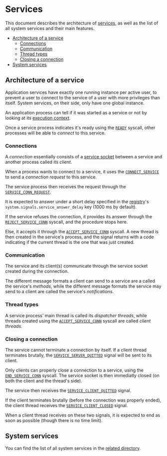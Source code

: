 # Services

This document describes the architecture of [services](../technical/services.md), as well as the list of all system services and their main features.

- [Architecture of a service](#architecture-of-a-service)
  - [Connections](#connections)
  - [Communication](#communication)
  - [Thread types](#thread-types)
  - [Closing a connection](#closing-a-connection)
- [System services](#system-services)

## Architecture of a service

Application services have exactly one running instance per active user, to prevent a user to connect to the service of a user with more privileges than itself. System services, on their side, only have one global instance.

An application process can tell if it was started as a service or not by looking at its [execution context](applications/context.md#execution-context).

Once a service process indicates it's ready using the [`READY`](syscalls.md#0x04-ready) syscall, other processes will be able to _connect_ to this service.

### Connections

A _connection_ essentially consists of a [service socket](ipc.md#service-sockets) between a service and another process called its _client_.

When a process wants to connect to a service, it uses the [`CONNECT_SERVICE`](syscalls.md#0x2a-connect_service) to send a _connection request_ to this service.

The service process then receives the request through the [`SERVICE_CONN_REQUEST`](signals.md#0x2a-service_conn_request).

It is expected to answer under a short delay specified in the [registry](registry.md)'s `system.signals.service_answer_delay` key (1000 ms by default).

If the service refuses the connection, it provides its answer through the [`REJECT_SERVICE_CONN`](syscalls.md#0x2d-reject_service_conn) syscall, and the procedure stops here.

Else, it accepts it through the [`ACCEPT_SERVICE_CONN`](syscalls.md#0x2c-accept_service_conn) syscall. A new thread is then created in the service's process, and the signal returns with a code indicating if the current thread is the one that was just created.

### Communication

The service and its client(s) communicate through the service socket created during the connection.

The different message formats a client can send to a service are a called the service's _methods_, while the different message formats the service may send to a client are called the service's _notifications_.

### Thread types

A service process' main thread is called its _dispatcher threads_, while threads created using the [`ACCEPT_SERVICE_CONN`](syscalls.md#0x2c-accept_service_conn) syscall are called _client threads_.

### Closing a connection

The service cannot terminate a connection by itself.
If a client thread terminates brutally, the [`SERVICE_SERVER_QUITTED`](signals.md#0x2d-service_server_quitted) signal will be sent to its client.

Only clients can properly close a connection to a service, using the [`END_SERVICE_CONN`](syscalls.md#0x2b-end_service_conn) syscall. The service socket is then immediatly closed (on both the client and the thread's side).

The service then receives the [`SERVICE_CLIENT_QUITTED`](signals.md#0x2c-service_client_quitted) signal.

If the client terminates brutally (before the connection was properly ended), the client thread receives the [`SERVICE_CLIENT_CLOSED`](signals.md#0x2b-service_client_closed) signal.

When a client thread receives on these two signals, it is expected to end as soon as possible (though there is no time limit).

## System services

You can find the list of all system services in the [related directory](services/README.md).